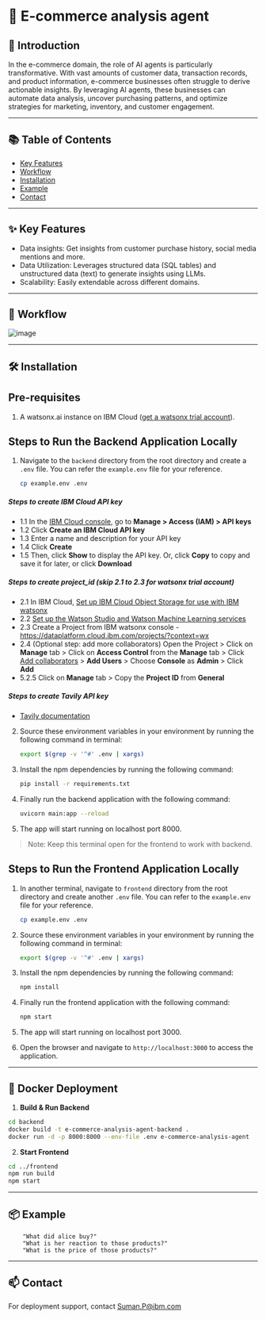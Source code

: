 # 🛒 E-commerce analysis agent

## 🚀 Introduction

In the e-commerce domain, the role of AI agents is particularly transformative. With vast amounts of customer data, transaction records, and product information, e-commerce businesses often struggle to derive actionable insights. By leveraging AI agents, these businesses can automate data analysis, uncover purchasing patterns, and optimize strategies for marketing, inventory, and customer engagement.

---

## 📚 Table of Contents
- [Key Features](#key-features)
- [Workflow](#workflow)
- [Installation](#installation)
- [Example](#example)
- [Contact](#contact)

---

## ✨ Key Features

- Data insights: Get insights from customer purchase history, social media mentions and more.
- Data Utilization: Leverages structured data (SQL tables) and unstructured data (text) to generate insights using LLMs.
- Scalability: Easily extendable across different domains.

---

## 🔁 Workflow

![image](https://github.ibm.com/skol/agentrix-catalogue/assets/244854/c7472488-5223-45c9-b8a1-9f19a7561d27)

---

## 🛠️ Installation

## Pre-requisites

1. A watsonx.ai instance on IBM Cloud ([get a watsonx trial account](https://dataplatform.cloud.ibm.com/registration/stepone?context=wx)).

## Steps to Run the Backend Application Locally

1. Navigate to the `backend` directory from the root directory and create a `.env` file. You can refer the `example.env` file for your reference.

    ```bash
    cp example.env .env
    ```

##### Steps to create IBM Cloud API key

- 1.1 In the [IBM Cloud console](https://cloud.ibm.com/), go to **Manage > Access (IAM) > API keys**
- 1.2 Click **Create an IBM Cloud API key**
- 1.3 Enter a name and description for your API key
- 1.4 Click **Create**
- 1.5 Then, click **Show** to display the API key. Or, click **Copy** to copy and save it for later, or click **Download**

##### Steps to create project_id (skip 2.1 to 2.3 for watsonx trial account)

- 2.1 In IBM Cloud, [Set up IBM Cloud Object Storage for use with IBM watsonx](https://dataplatform.cloud.ibm.co5.2/docs/content/wsj/console/wdp_admin_cos.html?context=wx&audience=wdp)
- 2.2 [Set up the Watson Studio and Watson Machine Learning services](https://dataplatform.cloud.ibm.com/docs/co5.2tent/wsj/getting-started/set-up-ws.html?context=wx&audience=wdp)
- 2.3 Create a Project from IBM watsonx console - https://dataplatform.cloud.ibm.com/projects/?context=wx
- 2.4 (Optional step: add more collaborators) Open the Project > Click on **Manage** tab > Click on **Access Control** from the **Manage** tab > Click [Add collaborators](https://dataplatform.cloud.ibm.com/docs/content/ws5.2/getting-started/collaborate.html?context=wx&audience=wdp#add-collaborators) > **Add Users** > Choose **Console** as **Admin** > Click **Add**
- 5.2.5 Click on **Manage** tab > Copy the **Project ID** from **General**

##### Steps to create Tavily API key

- [Tavily documentation](https://app.tavily.com/home)

2. Source these environment variables in your environment by running the following command in terminal:

    ```bash
    export $(grep -v '^#' .env | xargs)
    ```

3. Install the npm dependencies by running the following command:

    ```bash
    pip install -r requirements.txt
    ```

4. Finally run the backend application with the following command:

    ```bash
    uvicorn main:app --reload
    ```

5. The app will start running on localhost port 8000.

> Note: Keep this terminal open for the frontend to work with backend.

## Steps to Run the Frontend Application Locally

1. In another terminal, navigate to `frontend` directory from the root directory and create another `.env` file. You can refer to the `example.env` file for your reference.
    
    ```bash
    cp example.env .env
    ```

2. Source these environment variables in your environment by running the following command in terminal:

    ```bash
    export $(grep -v '^#' .env | xargs)
    ```

3. Install the npm dependencies by running the following command:

    ```bash
    npm install
    ```

4. Finally run the frontend application with the following command:

    ```bash
    npm start
    ```

5. The app will start running on localhost port 3000.
   
7. Open the browser and navigate to `http://localhost:3000` to access the application.

---

## 🐳 Docker Deployment

1. **Build & Run Backend**
```bash
cd backend
docker build -t e-commerce-analysis-agent-backend .
docker run -d -p 8000:8000 --env-file .env e-commerce-analysis-agent
```

2. **Start Frontend**
```bash
cd ../frontend
npm run build
npm start
```

---

## 📦 Example

```text
    "What did alice buy?"
    "What is her reaction to those products?"
    "What is the price of those products?"
```

---

## 📫 Contact

For deployment support, contact [Suman.P@ibm.com](mailto:Suman.P@ibm.com)

